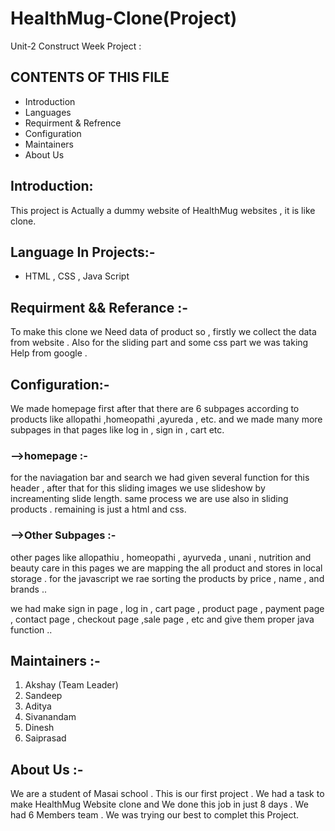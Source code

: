 # HealthMug-Clone(Project)
 Unit-2 Construct Week Project :


## CONTENTS OF THIS FILE
- Introduction
- Languages
- Requirment & Refrence
- Configuration
- Maintainers
- About Us



## Introduction:
This project is Actually a dummy website of HealthMug websites , it is like clone.



## Language In Projects:-
  - HTML , CSS , Java Script


## Requirment && Referance :-
To make this clone we Need data of product so , firstly we collect the data from website . Also for the sliding part and some css part we was taking Help from google .   

## Configuration:-
We made homepage first after that there are 6 subpages according to products like allopathi ,homeopathi ,ayureda , etc. and we made many more subpages in that pages like log in , sign in , cart etc.
  ### -->homepage :-
  for the naviagation bar and search we had given several function for this header , after that for this sliding images we use slideshow by increamenting slide length. same process we are use also in sliding products .
  remaining is just a html and css.


  ### -->Other Subpages :-
  other pages like allopathiu , homeopathi , ayurveda , unani , nutrition and beauty care in this pages we are mapping the all product and stores in local storage . for the javascript we rae sorting the products by price , name , and brands ..

we had make sign in page , log in , cart page , product page , payment page , contact page , checkout page ,sale page , etc and give them proper java function ..


## Maintainers :-
1. Akshay (Team Leader)
2. Sandeep 
3. Aditya
4. Sivanandam
5. Dinesh
6. Saiprasad


## About Us :-
   We are a student of Masai school . This is our first project . We had a task to make HealthMug Website clone and We done this job in just 8 days . We had 6 Members team . We was trying our best to complet this Project.


           
           







